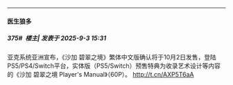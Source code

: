 ﻿
*****

####  医生狼多  
##### 375#         楼主| 发表于 2025-9-3 15:31

亚克系统亚洲宣布，《沙加 碧翠之境》繁体中文版确认将于10月2日发售，登陆PS5/PS4/Switch平台，实体版（PS5/Switch）预售特典为收录艺术设计等内容的《沙加 碧翠之境 Player's Manual》（60P）。 http://t.cn/AXP5T6aA ​​​

